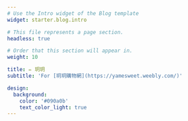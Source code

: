 ```yaml
---
# Use the Intro widget of the Blog template
widget: starter.blog.intro

# This file represents a page section.
headless: true

# Order that this section will appear in.
weight: 10

title: ✏️ 玥玥
subtitle: 'For [玥玥購物網](https://yamesweet.weebly.com/)'

design:
  background:
    color: '#090a0b'
    text_color_light: true
---
```

